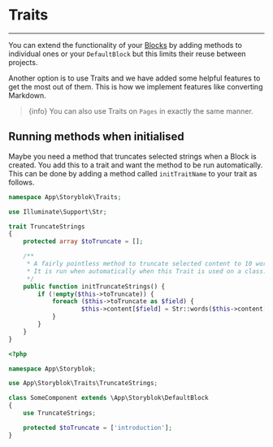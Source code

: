 # Traits

---

You can extend the functionality of your [Blocks](/{{route}}/{{version}}/blocks) by adding methods to individual ones or your `DefaultBlock` but this limits their reuse between projects.

Another option is to use Traits and we have added some helpful features to get the most out of them. This is how we implement features like converting Markdown.

> {info} You can also use Traits on `Pages` in exactly the same manner.

## Running methods when initialised 

Maybe you need a method that truncates selected strings when a Block is created. You add this to a trait and want the method to be run automatically. This can be done by adding a method called `initTraitName` to your trait as follows.

```php
namespace App\Storyblok\Traits;

use Illuminate\Support\Str;

trait TruncateStrings
{
	protected array $toTruncate = [];

	/**
     * A fairly pointless method to truncate selected content to 10 words.
     * It is run when automatically when this Trait is used on a class.
     */
    public function initTruncateStrings() {
		if (!empty($this->toTruncate)) {
			foreach ($this->toTruncate as $field) {
					$this->content[$field] = Str::words($this->content[$field], 10);
			}
		}
	}
}
```


```php
<?php

namespace App\Storyblok;

use App\Storyblok\Traits\TruncateStrings;

class SomeComponent extends \App\Storyblok\DefaultBlock
{
    use TruncateStrings;

    protected $toTruncate = ['introduction'];
}
```